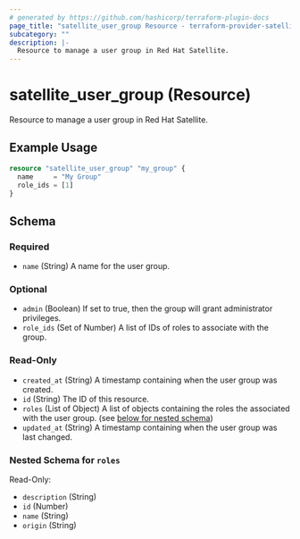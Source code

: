 ```yaml
---
# generated by https://github.com/hashicorp/terraform-plugin-docs
page_title: "satellite_user_group Resource - terraform-provider-satellite"
subcategory: ""
description: |-
  Resource to manage a user group in Red Hat Satellite.
---
```


# satellite_user_group (Resource)

Resource to manage a user group in Red Hat Satellite.

## Example Usage

```terraform
resource "satellite_user_group" "my_group" {
  name     = "My Group"
  role_ids = [1]
}
```

<!-- schema generated by tfplugindocs -->
## Schema

### Required

- `name` (String) A name for the user group.

### Optional

- `admin` (Boolean) If set to true, then the group will grant administrator privileges.
- `role_ids` (Set of Number) A list of IDs of roles to associate with the group.

### Read-Only

- `created_at` (String) A timestamp containing when the user group was created.
- `id` (String) The ID of this resource.
- `roles` (List of Object) A list of objects containing the roles the associated with the user group. (see [below for nested schema](#nestedatt--roles))
- `updated_at` (String) A timestamp containing when the user group was last changed.

<a id="nestedatt--roles"></a>
### Nested Schema for `roles`

Read-Only:

- `description` (String)
- `id` (Number)
- `name` (String)
- `origin` (String)


